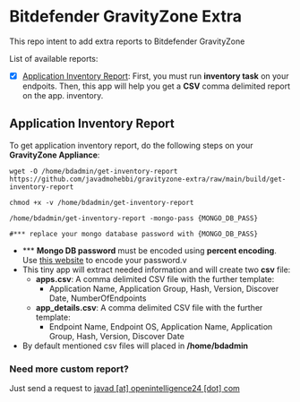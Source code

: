 # Bitdefender GravityZone Extra
This repo intent to add extra reports to Bitdefender GravityZone

List of available reports:
- [x] [Application Inventory Report](#application-inventory-report): First, you must run **inventory task** on your endpoits. Then, this app will help you get a **CSV** comma delimited report on the app. inventory.


## Application Inventory Report
To get application inventory report, do the following steps on your **GravityZone Appliance**:
```
wget -O /home/bdadmin/get-inventory-report  https://github.com/javadmohebbi/gravityzone-extra/raw/main/build/get-inventory-report

chmod +x -v /home/bdadmin/get-inventory-report

/home/bdadmin/get-inventory-report -mongo-pass {MONGO_DB_PASS}

#*** replace your mongo database password with {MONGO_DB_PASS}

```
- *** **Mongo DB password** must be encoded using **percent encoding**. Use [this website](https://www.url-encode-decode.com/) to encode your password.v
- This tiny app will extract needed information and will create two **csv** file:
  - **apps.csv**: A comma delimited CSV file with the further template:
    - Application Name, Application Group, Hash, Version, Discover Date, NumberOfEndpoints
  - **app_details.csv**: A comma delimited CSV file with the further template:
    - Endpoint Name, Endpoint OS, Application Name, Application Group, Hash, Version, Discover Date
- By default mentioned csv files will placed in **/home/bdadmin**




### Need more custom report?
Just send a request to [javad [at] openintelligence24 [dot] com](mailto:javad@openintelligence24.com)
